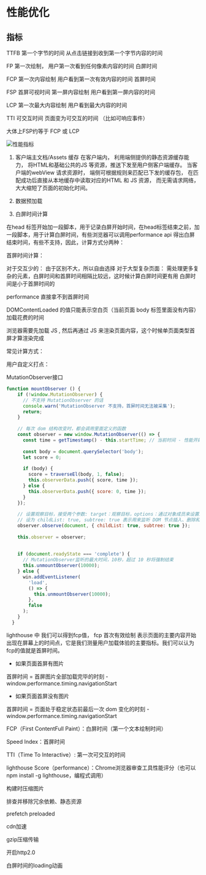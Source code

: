 # 性能优化

## 指标

TTFB 第一个字节的时间 从点击链接到收到第一个字节内容的时间

FP 第一次绘制， 用户第一次看到任何像素内容的时间 白屏时间

FCP 第一次内容绘制  用户看到第一次有效内容的时间 首屏时间

FSP 首屏可视时间  第一屏内容绘制  用户看到第一屏内容的时间

LCP 第一次最大内容绘制  用户看到最大内容的时间

TTI  可交互时间 页面变为可交互的时间 （比如可响应事件）

大体上FSP约等于 FCP 或 LCP

![性能指标](https://tva1.sinaimg.cn/large/0081Kckwgy1gl00g6qerlj30yq0iut97.jpg)

1. 客户端主文档/Assets 缓存
在客户端内， 利用端侧提供的静态资源缓存能力， 将HTML和基础公共的JS 等资源，推送下发至用户侧客户端缓存。 当客户端的webView 请求资源时， 端侧可根据规则来匹配已下发的缓存包， 在匹配成功后直接从本地缓存中读取对应的HTML 和 JS 资源， 而无需请求网络，大大缩短了页面的初始化时间。

2. 数据预加载

1. 白屏时间计算

在head 标签开始加一段脚本，用于记录白屏开始时间，在head标签结束之前，加一段脚本，用于计算白屏时间，有些浏览器可以调用performance api 得出白屏结束时间，有些不支持，因此，计算方式分两种：

首屏时间计算：

对于交互少的： 由于区别不大，所以自由选择
对于大型复杂页面： 需处理更多复杂的元素，白屏时间和首屏时间相隔比较远，这时候计算白屏时间更有用
白屏时间是小于首屏时间的

performance 直接拿不到首屏时间

DOMContentLoaded 的值只能表示空白页（当前页面 body 标签里面没有内容）加载花费的时间

浏览器需要先加载 JS , 然后再通过 JS 来渲染页面内容，这个时候单页面类型首屏才算渲染完成

常见计算方式：

用户自定义打点：

MutationObserver接口

```javascript
function mountObserver () {
    if (!window.MutationObserver) {
      // 不支持 MutationObserver 的话
      console.warn('MutationObserver 不支持，首屏时间无法被采集');
      return;
    }
    
    // 每次 dom 结构改变时，都会调用里面定义的函数
    const observer = new window.MutationObserver(() => {
      const time = getTimestamp() - this.startTime; // 当前时间 - 性能开始计算时间
      
      const body = document.querySelector('body');
      let score = 0;
      
      if (body) {
        score = traverseEl(body, 1, false);
        this.observerData.push({ score, time });
      } else {
        this.observerData.push({ score: 0, time });
      }
    });
    
    // 设置观察目标，接受两个参数: target：观察目标，options：通过对象成员来设置观察选项
    // 设为 childList: true, subtree: true 表示用来监听 DOM 节点插入、删除和修改时
    observer.observe(document, { childList: true, subtree: true });
    
    this.observer = observer;
 
   
    if (document.readyState === 'complete') {
      // MutationObserver监听的最大时间，10秒，超过 10 秒将强制结束
      this.unmountObserver(10000);
    } else {
      win.addEventListener(
        'load',
        () => {
          this.unmountObserver(10000);
        },
        false
      );
    }
  }

```

lighthouse 中 我们可以得到fcp值， fcp 首次有效绘制 表示页面的主要内容开始出现在屏幕上的时间点，它是我们测量用户加载体验的主要指标。我们可以认为fcp的值就是首屏时间。

* 如果页面首屏有图片

首屏时间 = 首屏图片全部加载完毕的时刻 - window.performance.timing.navigationStart

* 如果页面首屏没有图片

首屏时间 = 页面处于稳定状态前最后一次 dom 变化的时刻 - window.performance.timing.navigationStart

FCP（First ContentFull Paint）：白屏时间（第一个文本绘制时间）

Speed Index：首屏时间

TTI（Time To Interactive）: 第一次可交互的时间

lighthouse Score（performance）：Chrome浏览器审查工具性能评分（也可以npm install -g lighthouse，编程式调用）

构建时压缩图片

排查并移除冗余依赖、静态资源

prefetch preloaded

cdn加速

gzip压缩传输

开启http2.0

白屏时间的loading动画
